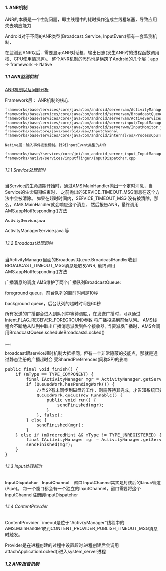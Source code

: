 

#### 1. ANR机制
ANR的本质是一个性能问题，即主线程中的耗时操作造成主线程堵塞，导致应用失去响应能力

Android对于不同的ANR类型(Broadcast, Service, InputEvent)都有一套监测机制，

在监测到ANR以后，需要显示ANR对话框、输出日志(发生ANR时的进程函数调用栈、CPU使用情况等)。
整个ANR机制的代码也是横跨了Android的几个层：app -> framework -> Native

##### 1.1 ANR监测机制
[ANR机制以及问题分析](https://duanqz.github.io/2015-10-12-ANR-Analysis)

Framework层： ANR机制的核心

    frameworks/base/services/core/java/com/android/server/am/ActivityManagerService.java
    frameworks/base/services/core/java/com/android/server/am/BroadcastQueue.java
    frameworks/base/services/core/java/com/android/server/am/ActiveServices.java
    frameworks/base/services/core/java/com/android/server/input/InputManagerService.java
    frameworks/base/services/core/java/com/android/server/wm/InputMonitor.java
    frameworks/base/core/java/android/view/InputChannel
    frameworks/base/services/core/java/com/android/internal/os/ProcessCpuTracker
    
    Native层：输入事件派发机制。针对InputEvent类型的ANR
   
    frameworks/base//services/core/jni/com_android_server_input_InputManagerService.cpp
    frameworks/native/services/inputflinger/InputDispatcher.cpp

###### 1.1.1 Srevice处理超时

当Service的生命周期开始时，通过AMS.MainHandler抛出一个定时消息，当Service的生命周期结束时，
之前抛出的SERVICE_TIMEOUT_MSG消息在这个方法中会被清除。 如果在超时时间内，SERVICE_TIMEOUT_MSG
没有被清除，那么，AMS.MainHandler就会响应这个消息， 然后报告ANR，最终调用AMS.appNotResponding()方法

ActivityService.java

ActivityManagerService.java 等


###### 1.1.2 Broadcast处理超时

当ActivityManager里面的BroadcastQueue.BroadcastHandler收到BROADCAST_TIMEOUT_MSG消息是触发ANR,
最终调用AMS.appNotResponding()方法

广播消息的调度
AMS维护了两个广播队列BroadcastQueue:

foreground queue，前台队列的超时时间是10秒

background queue，后台队列的超时时间是60秒

所有发送的广播都会进入到队列中等待调度,，在发送广播时，可以通过Intent.FLAG_RECEIVER_FOREGROUND参数
将广播投递到前台队列。 AMS线程会不断地从队列中取出广播消息派发到各个接收器,
当要派发广播时，AMS会调用BroadcastQueue.scheduleBroadcastsLocked()

。。。

broadcast跟service超时机制大抵相同，但有一个非常隐蔽的技能点，那就是通过静态注册的广播超时会
受SharedPreferences(简称SP)的影响
<pre>
public final void finish() {
    if (mType == TYPE_COMPONENT) {
        final IActivityManager mgr = ActivityManager.getService();
        if (QueuedWork.hasPendingWork()) {
            //当SP有未同步到磁盘的工作，则需等待其完成，才告知系统已完成该广播
            QueuedWork.queue(new Runnable() {
                public void run() {
                    sendFinished(mgr);
                }
            }, false);
        } else {
            sendFinished(mgr);
        }
    } else if (mOrderedHint && mType != TYPE_UNREGISTERED) {
        final IActivityManager mgr = ActivityManager.getService();
        sendFinished(mgr);
    }
}
</pre>

###### 1.1.3 Input处理超时
InputDispatcher - InputChannel - 窗口
InputChannel其实是封装后的Linux管道(Pipe)。 每一个窗口都会有一个独立的InputChannel，窗口需要将这个
InputChannel注册到InputDispatcher


###### 1.1.4 ContentProvider
ContentProvider Timeout是位于”ActivityManager”线程中的AMS.MainHandler收到CONTENT_PROVIDER_PUBLISH_TIMEOUT_MSG消息时触发。

Provider是在进程创建的过程中设置超时,进程创建后会调用attachApplicationLocked()进入system_server进程

##### 1.2 ANR报告机制























